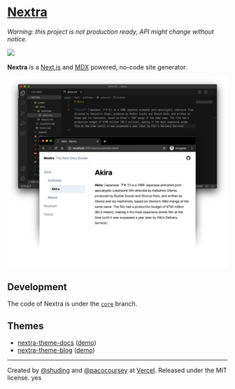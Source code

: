 # [Nextra](https://nextra.vercel.app)

_Warning: this project is not production ready, API might change without notice._

[![](https://vercel.com/button)](https://vercel.com/import/git?s=https%3A%2F%2Fgithub.com%2Fshuding%2Fnextra&c=1)

**Nextra** is a [Next.js](https://nextjs.org) and [MDX](https://mdxjs.com) powered, no-code site generator.

![](/public/demo.png)

## Development

The code of Nextra is under the [`core`](https://github.com/shuding/nextra/tree/core) branch.

## Themes

- [nextra-theme-docs](https://github.com/vercel/swr-site) ([demo](https://swr.vercel.app))
- [nextra-theme-blog](https://github.com/shuding/site) ([demo](https://shud.in))

---

Created by [@shuding](https://github.com/shuding) and [@pacocoursey](https://github.com/pacocoursey) at [Vercel](https://vercel.com). Released under the MIT license. yes
